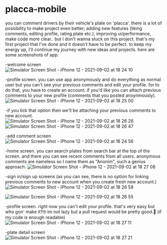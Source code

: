 # placca-mobile

you can comment drivers by their vehicle's plate on 'placca'. there is a lot of possibility to make project even better; adding new features (liking comments, editing profile, rating plate etc.), improving ui/performance, make code more clear.. but I don't wanna stuck on this project. that's my first project that I've done and it doesn't have to be perfect. to keep my energy up, I'll continue my journey with new ideas and projects. here are some screenshots of app:

-welcome screen
![Simulator Screen Shot - iPhone 12 - 2021-09-02 at 18 24 10](https://user-images.githubusercontent.com/53811483/131873001-69b4c6ca-23b8-4df6-917c-bad1f145002e.png)

-profile screen. you can use app anonymously and do everything as normal user but you can't see your previous comments and edit your profile. for to do that, you have to create an account. if you'd like you can attach previous comments to your new profile (comments that you posted anoynmously).
![Simulator Screen Shot - iPhone 12 - 2021-09-02 at 18 25 00](https://user-images.githubusercontent.com/53811483/131873090-bdd7bdfa-d199-433d-8267-717304066c26.png)

-if you tick that option then we'll be attaching your previous comments to new account.
![Simulator Screen Shot - iPhone 12 - 2021-09-02 at 18 26 26](https://user-images.githubusercontent.com/53811483/131873693-c8a9489a-6c1a-49d4-a252-bc5d01579ddf.png)
![Simulator Screen Shot - iPhone 12 - 2021-09-02 at 18 26 47](https://user-images.githubusercontent.com/53811483/131873697-3c64be57-3572-4d34-b90b-fe64bf309f6e.png)

-add comment screen
![Simulator Screen Shot - iPhone 12 - 2021-09-02 at 18 24 56](https://user-images.githubusercontent.com/53811483/131873442-fa2b3a4e-f88e-40a2-aace-1736a0cec8a1.png)

-home screen. you can search plates from search bar at the top of the screen. and there you can see recent comments from all users. anonymous comments are nameless so I name them as "Anonim", such a genius approach.
![Simulator Screen Shot - iPhone 12 - 2021-09-02 at 18 27 08](https://user-images.githubusercontent.com/53811483/131874128-513be5a3-f4ad-4f6e-8f35-342ba09b1da8.png)

-sign in/sign up screens (as you can see, there is no option for linking previous comments to new account when you create fresh new account.)
![Simulator Screen Shot - iPhone 12 - 2021-09-02 at 18 26 58](https://user-images.githubusercontent.com/53811483/131874237-6fac2a00-4bff-4e3c-a516-868226123b72.png)

![Simulator Screen Shot - iPhone 12 - 2021-09-02 at 18 26 55](https://user-images.githubusercontent.com/53811483/131874234-89118f20-228c-40bc-b885-55333c2028b0.png)

-profile screen. right now you can't edit your profile. that's very easy but who gon' make it?🤓 im not lazy but a pull request would be pretty good.🌝 (if my code is enough readable) 
![Simulator Screen Shot - iPhone 12 - 2021-09-02 at 18 27 11](https://user-images.githubusercontent.com/53811483/131874540-afb31b1e-248a-44e5-99e8-e7a8a6eb9466.png)

-plate detail screen
![Simulator Screen Shot - iPhone 12 - 2021-09-02 at 18 27 21](https://user-images.githubusercontent.com/53811483/131874616-ca154496-b236-4cee-9ff9-557b55b76267.png)


